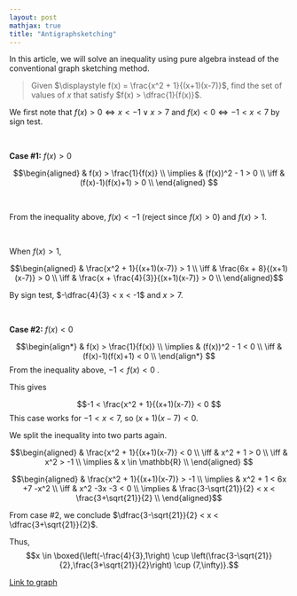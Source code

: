 ```yaml
---
layout: post
mathjax: true
title: "Antigraphsketching"
---
```



In this article, we will solve an inequality using pure algebra instead of the conventional graph sketching method.

> Given $\displaystyle f(x) = \frac{x^2 + 1}{(x+1)(x-7)}$, find the set of values of $x$ that satisfy $f(x) > \dfrac{1}{f(x)}$.

We first note that $f(x) > 0 \iff x<-1 \vee x> 7$ and $f(x) < 0 \iff -1 < x < 7$ by sign test.

<br>

**Case #1:** $f(x) > 0$

$$\begin{aligned} 
& f(x) > \frac{1}{f(x)} \\ 
\implies & (f(x))^2 - 1 > 0 \\ 
\iff & (f(x)-1)(f(x)+1) > 0 \\ 
\end{aligned} $$

<br>

From the inequality above, $f(x) < -1$ (reject since $f(x) > 0$) and $f(x) > 1$.

<br>

When $f(x) > 1$, 

$$\begin{aligned} 
& \frac{x^2 + 1}{(x+1)(x-7)} > 1 \\ 
\iff & \frac{6x + 8}{(x+1)(x-7)} > 0 \\ 
\iff & \frac{x + \frac{4}{3}}{(x+1)(x-7)} > 0 \\ 
\end{aligned}$$

By sign test, $-\dfrac{4}{3} < x < -1$ and $x > 7$.

<br>

**Case #2:** $f(x) < 0$

$$\begin{align*} 
& f(x) > \frac{1}{f(x)} \\ 
\implies & (f(x))^2 - 1 < 0 \\ 
\iff & (f(x)-1)(f(x)+1) < 0 \\ 
\end{align*} $$
From the inequality above, $-1 < f(x)< 0$ .

This gives 

$$-1 < \frac{x^2 + 1}{(x+1)(x-7)} < 0 $$
This case works for $-1 < x < 7$, so $(x+1)(x-7) < 0$. 

We split the inequality into two parts again.

$$\begin{aligned} & \frac{x^2 + 1}{(x+1)(x-7)} < 0 \\
\iff & x^2 + 1 > 0 \\
\iff & x^2 > -1 \\
\implies & x \in \mathbb{R} \\
\end{aligned} $$

$$\begin{aligned} 
& \frac{x^2 + 1}{(x+1)(x-7)} > -1 \\ 
\implies & x^2 + 1 < 6x +7 -x^2 \\ 
\iff & x^2 -3x -3 < 0 \\
\implies & \frac{3-\sqrt{21}}{2} < x < \frac{3+\sqrt{21}}{2} \\
\end{aligned}$$

From case #2, we conclude $\dfrac{3-\sqrt{21}}{2} < x < \dfrac{3+\sqrt{21}}{2}$.

Thus, $$x \in \boxed{\left(-\frac{4}{3},1\right) \cup \left(\frac{3-\sqrt{21}}{2},\frac{3+\sqrt{21}}{2}\right) \cup (7,\infty)}.$$

[Link to graph](https://www.desmos.com/calculator/qzr3miloeu)
